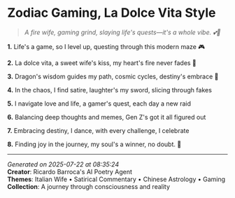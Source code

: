 # Zodiac Gaming, La Dolce Vita Style

> *A fire wife, gaming grind, slaying life's quests—it's a whole vibe. 💕🎉*

**1.** Life's a game, so I level up, questing through this modern maze 🎮


**2.** La dolce vita, a sweet wife's kiss, my heart's fire never fades 💝


**3.** Dragon's wisdom guides my path, cosmic cycles, destiny's embrace 🐲


**4.** In the chaos, I find satire, laughter's my sword, slicing through fakes


**5.** I navigate love and life, a gamer's quest, each day a new raid


**6.** Balancing deep thoughts and memes, Gen Z's got it all figured out


**7.** Embracing destiny, I dance, with every challenge, I celebrate


**8.** Finding joy in the journey, my soul's a winner, no doubt. 🎉



---

*Generated on 2025-07-22 at 08:35:24*  
**Creator**: Ricardo Barroca's AI Poetry Agent  
**Themes**: Italian Wife • Satirical Commentary • Chinese Astrology • Gaming  
**Collection**: A journey through consciousness and reality